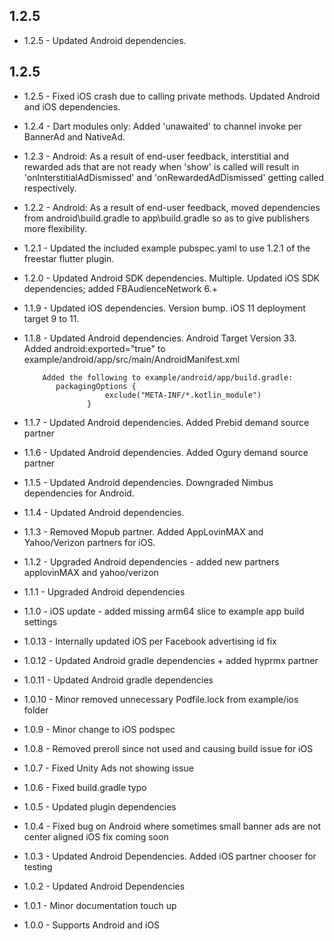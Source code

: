 ## 1.2.5

* 1.2.5 - Updated Android dependencies.

## 1.2.5

* 1.2.5 - Fixed iOS crash due to calling private methods.  Updated Android and iOS dependencies.

* 1.2.4 - Dart modules only: Added 'unawaited' to channel invoke per BannerAd and NativeAd.

* 1.2.3 - Android: As a result of end-user feedback, interstitial and rewarded ads that are not
          ready when 'show' is called will result in 'onInterstitialAdDismissed'
          and 'onRewardedAdDismissed' getting called respectively.

* 1.2.2 - Android: As a result of end-user feedback, moved dependencies from android\build.gradle
          to app\build.gradle so as to give publishers more flexibility.

* 1.2.1 - Updated the included example pubspec.yaml to use 1.2.1 of the freestar flutter plugin.

* 1.2.0 - Updated Android SDK dependencies.  Multiple.
          Updated iOS SDK dependencies; added FBAudienceNetwork 6.+

* 1.1.9 - Updated iOS dependencies. Version bump.  iOS 11 deployment target 9 to 11.

* 1.1.8 - Updated Android dependencies.  Android Target Version 33.
          Added android:exported="true" to
          example/android/app/src/main/AndroidManifest.xml

          Added the following to example/android/app/build.gradle:
             packagingOptions {
                        exclude("META-INF/*.kotlin_module")
                    }

* 1.1.7 - Updated Android dependencies.  Added Prebid demand source partner

* 1.1.6 - Updated Android dependencies.  Added Ogury demand source partner

* 1.1.5 - Updated Android dependencies.  Downgraded Nimbus dependencies for Android.

* 1.1.4 - Updated Android dependencies.

* 1.1.3 - Removed Mopub partner. Added AppLovinMAX and Yahoo/Verizon partners for iOS.

* 1.1.2 - Upgraded Android dependencies - added new partners applovinMAX and yahoo/verizon

* 1.1.1 - Upgraded Android dependencies

* 1.1.0 - iOS update - added missing arm64 slice to example app build settings

* 1.0.13 - Internally updated iOS per Facebook advertising id fix

* 1.0.12 - Updated Android gradle dependencies + added hyprmx partner

* 1.0.11 - Updated Android gradle dependencies

* 1.0.10 - Minor removed unnecessary Podfile.lock from example/ios folder

* 1.0.9 - Minor change to iOS podspec

* 1.0.8 - Removed preroll since not used and causing build issue for iOS

* 1.0.7 - Fixed Unity Ads not showing issue

* 1.0.6 - Fixed build.gradle typo

* 1.0.5 - Updated plugin dependencies

* 1.0.4 - Fixed bug on Android where sometimes small banner ads are not center aligned
          iOS fix coming soon

* 1.0.3 - Updated Android Dependencies.
          Added iOS partner chooser for testing

* 1.0.2 - Updated Android Dependencies

* 1.0.1 - Minor documentation touch up

* 1.0.0 - Supports Android and iOS